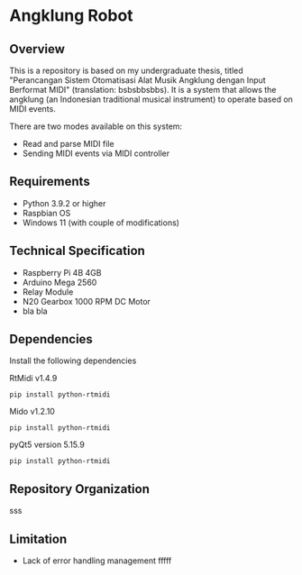 # Angklung Robot

## Overview

This is a repository is based on my undergraduate thesis, titled "Perancangan Sistem Otomatisasi Alat Musik Angklung dengan Input Berformat MIDI" (translation: bsbsbbsbbs). It is a system that allows the angklung (an Indonesian traditional musical instrument) to operate based on MIDI events.

There are two modes available on this system:

- Read and parse MIDI file
- Sending MIDI events via MIDI controller

## Requirements

- Python 3.9.2 or higher
- Raspbian OS
- Windows 11 (with couple of modifications)

## Technical Specification

- Raspberry Pi 4B 4GB
- Arduino Mega 2560
- Relay Module
- N20 Gearbox 1000 RPM DC Motor
- bla bla

## Dependencies

Install the following dependencies

RtMidi v1.4.9

``` 
pip install python-rtmidi 
```

Mido v1.2.10
``` 
pip install python-rtmidi 
```

pyQt5 version 5.15.9
``` 
pip install python-rtmidi 
```

## Repository Organization

sss

## Limitation

- Lack of error handling management
fffff
